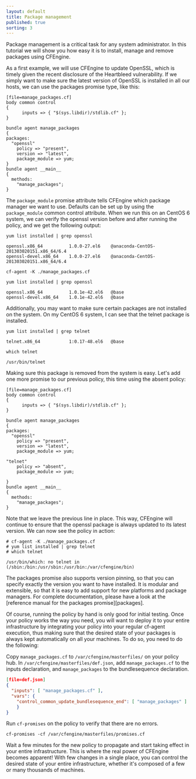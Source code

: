 ```yaml
---
layout: default
title: Package management
published: true
sorting: 3
---
```


Package management is a critical task for any system administrator. In this
tutorial we will show you how easy it is to install, manage and remove packages
using CFEngine.

As a first example, we will use CFEngine to update OpenSSL, which is timely
given the recent disclosure of the Heartbleed vulnerability. If we simply want
to make sure the latest version of OpenSSL is installed in all our hosts, we can
use the packages promise type, like this:

```cf3
[file=manage_packages.cf]
body common control
{
      inputs => { "$(sys.libdir)/stdlib.cf" };
}

bundle agent manage_packages
{
packages:
  "openssl"
    policy => "present",
    version => "latest",
    package_module => yum;
}
bundle agent __main__
{
  methods:
    "manage_packages";
}
```

The `package_module` promise attribute tells CFEngine which package manager we
want to use. Defaults can be set up by using the `package_module` common control
attribute. When we run this on an CentOS 6 system, we can verify the openssl
version before and after running the policy, and we get the following output:

```command
yum list installed | grep openssl
```
```output
openssl.x86_64          1.0.0-27.el6    @anaconda-CentOS-201303020151.x86_64/6.4
openssl-devel.x86_64    1.0.0-27.el6    @anaconda-CentOS-201303020151.x86_64/6.4
```

```command
cf-agent -K ./manage_packages.cf
```

```command
yum list installed | grep openssl
```
```output
openssl.x86_64          1.0.1e-42.el6   @base
openssl-devel.x86_64    1.0.1e-42.el6   @base
```

Additionally, you may want to make sure certain packages are not installed on
the system. On my CentOS 6 system, I can see that the telnet package is
installed.

```command
yum list installed | grep telnet
```
```output
telnet.x86_64           1:0.17-48.el6   @base
```

```command
which telnet
```
```output
/usr/bin/telnet
```

Making sure this package is removed from the system is easy. Let's add one more
promise to our previous policy, this time using the absent policy:

```cf3
[file=manage_packages.cf]
body common control
{
      inputs => { "$(sys.libdir)/stdlib.cf" };
}

bundle agent manage_packages
{
packages:
  "openssl"
    policy => "present",
    version => "latest",
    package_module => yum;

"telnet"
    policy => "absent",
    package_module => yum;

}
bundle agent __main__
{
  methods:
    "manage_packages";
}
```

Note that we leave the previous line in place. This way, CFEngine will continue
to ensure that the openssl package is always updated to its latest version. We
can now see the policy in action:

```console
# cf-agent -K ./manage_packages.cf
# yum list installed | grep telnet
# which telnet
```
```output
/usr/bin/which: no telnet in (/sbin:/bin:/usr/sbin:/usr/bin:/var/cfengine/bin)
```

The packages promise also supports version pinning, so that you can specify
exactly the version you want to have installed. It is modular and extensible, so
that it is easy to add support for new platforms and package managers. For
complete documentation, please have a look at the [reference manual for the
packages promise][packages].

Of course, running the policy by hand is only good for initial testing. Once
your policy works the way you need, you will want to deploy it to your entire
infrastructure by integrating your policy into your regular cf-agent execution,
thus making sure that the desired state of your packages is always kept
automatically on all your machines. To do so, you need to do the following:

Copy `manage_packages.cf` to `/var/cfengine/masterfiles/` on your policy hub. In
`/var/cfengine/masterfiles/def.json`, add `manage_packages.cf` to the inputs
declaration, and `manage_packages` to the bundlesequence declaration.

```json
[file=def.json]
{
  "inputs": [ "manage_packages.cf" ],
  "vars": {
    "control_common_update_bundlesequence_end": [ "manage_packages" ]
    }
}
```

Run `cf-promises` on the policy to verify that there are no errors.

```command
cf-promises -cf /var/cfengine/masterfiles/promises.cf
```

Wait a few minutes for the new policy to propagate and start taking effect in
your entire infrastructure. This is where the real power of CFEngine becomes
apparent! With few changes in a single place, you can control the desired state
of your entire infrastructure, whether it's composed of a few or many thousands
of machines.

